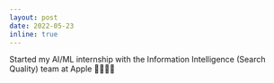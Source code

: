 ```yaml
---
layout: post
date: 2022-05-23
inline: true
---
```


Started my AI/ML internship with the Information Intelligence (Search Quality) team at Apple 👩🏻‍💻🍎